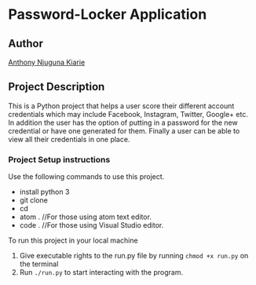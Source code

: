 # Password-Locker Application

## Author
[Anthony Njuguna Kiarie](https://github.com/Antavio)

## Project Description
This is a Python project that helps a user score their different account credentials which may include Facebook, Instagram, Twitter, Google+ etc.
In addition the user has the option of putting in a password for the new credential or have one generated for them. Finally a user can be able 
to view all their credentials in one place.

### Project Setup instructions
Use the following commands to use this project.
- install python 3
- git clone
- cd 
- atom .  //For those using atom text editor.
- code .  //For those using Visual Studio editor.

To run this project in your local machine 
1. Give executable rights to the run.py file by running `chmod +x run.py` on the terminal
2. Run `./run.py` to start interacting with the program.

